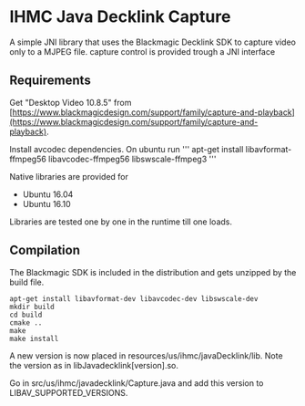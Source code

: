 # IHMC Java Decklink Capture

A simple JNI library that uses the Blackmagic Decklink SDK to capture video only to a MJPEG file. 
capture control is provided trough a JNI interface

## Requirements

Get "Desktop Video 10.8.5" from [https://www.blackmagicdesign.com/support/family/capture-and-playback](https://www.blackmagicdesign.com/support/family/capture-and-playback).

Install avcodec dependencies. On ubuntu run
'''
apt-get install libavformat-ffmpeg56 libavcodec-ffmpeg56 libswscale-ffmpeg3
'''

Native libraries are provided for
- Ubuntu 16.04
- Ubuntu 16.10

Libraries are tested one by one in the runtime till one loads. 


## Compilation

The Blackmagic SDK is included in the distribution and gets  unzipped by the build file.
```
apt-get install libavformat-dev libavcodec-dev libswscale-dev
mkdir build
cd build
cmake ..
make 
make install
```

A new version is now placed in resources/us/ihmc/javaDecklink/lib. Note the version as in libJavadecklink[version].so. 

Go in src/us/ihmc/javadecklink/Capture.java and add this version to LIBAV_SUPPORTED_VERSIONS.
